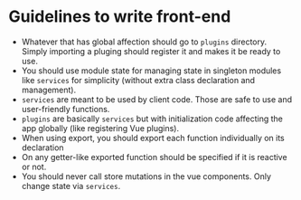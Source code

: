 # Guidelines to write front-end

- Whatever that has global affection should go to `plugins` directory. Simply importing a pluging should register it and makes it be ready to use.
- You should use module state for managing state in singleton modules like `services` for simplicity (without extra class declaration and management).
- `services` are meant to be used by client code. Those are safe to use and user-friendly functions.
- `plugins` are basically `services` but with initialization code affecting the app globally (like registering Vue plugins).
- When using export, you should export each function individually on its declaration
- On any getter-like exported function should be specified if it is reactive or not.
- You should never call store mutations in the vue components. Only change state via `services`.
